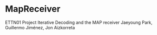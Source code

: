 # MapReceiver
ETTN01 Project
Iterative Decoding and the MAP receiver
Jaeyoung Park, Guillermo Jiménez, Jon Aizkorreta
